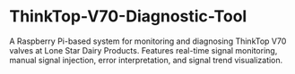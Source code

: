 # ThinkTop-V70-Diagnostic-Tool
A Raspberry Pi-based system for monitoring and diagnosing ThinkTop V70 valves at Lone Star Dairy Products. Features real-time signal monitoring, manual signal injection, error interpretation, and signal trend visualization.

